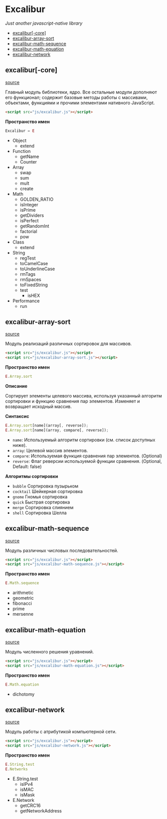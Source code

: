 # Excalibur
*Just another javascript-native library*

+ [excalibur[-core]](#excalibur-core)
+ [excalibur-array-sort](#excalibur-array-sort)
+ [excalibur-math-sequence](#excalibur-math-sequence)
+ [excalibur-math-equation](#excalibur-math-equation)
+ [excalibur-network](#excalibur-network)

## excalibur[-core]
[source](src/js/excalibur.js)

Главный модуль библиотеки, ядро. Все остальные модули дополняют его функционал; содержит базовые методы работы с массивами, объектами, функциями и прочими элементами нативного JavaScript.
```html
<script src="js/excalibur.js"></script>
```
**Пространство имен**
```javascript
Excalibur = E
```
+ Object
  - extend
+ Function
  - getName
  - Counter
+ Array
  - swap
  - sum
  - mult
  - create
+ Math
  - GOLDEN_RATIO
  - isInteger
  - isPrime
  - getDividers
  - isPerfect
  - getRandomInt
  - factorial
  - pow
+ Class
  - extend
+ String
  - regTest
  - toCamelCase
  - toUnderlineCase
  - rmTags
  - rmSpaces
  - toFixedString
  - test
    * isHEX
+ Performance
  - run

## excalibur-array-sort
[source](src/js/excalibur-array-sort.js)

Модуль реализаций различных сортировок для массивов.
```html
<script src="js/excalibur.js"></script>
<script src="js/excalibur-array-sort.js"></script>
```
**Пространство имен**
```javascript
E.Array.sort
```
**Описание**

Сортирует элементы целевого массива, используя указанный алгоритм сортировки и функцию сравнения пар элементов. Изменяет и возвращает исходный массив.

**Синтаксис**
```javascript
E.Array.sort[name](array[, reverse]);
E.Array.sort[name](array, compare[, reverse]);
```
+ `name`: Используемый алгоритм сортировки (см. список доступных ниже).
+ `array`: Целевой массив элементов.
+ `compare`: Используемая функция сравнения пар элементов. (Optional)
+ `reverse`: Флаг реверсии используемой функции сравнения. (Optional, Default: false)

**Алгоритмы сортировки**
+ `bubble` Сортировка пузырьком
+ `cocktail` Шейкерная сортировка
+ `gnome` Гномья сортировка
+ `quick` Быстрая сортировка
+ `merge` Сортировка слиянием
+ `shell` Сортировка Шелла

## excalibur-math-sequence
[source](src/js/excalibur-math-sequence.js)

Модуль различных числовых последовательностей.
```html
<script src="js/excalibur.js"></script>
<script src="js/excalibur-math-sequence.js"></script>
```
**Пространство имен**
```javascript
E.Math.sequence
```
+ arithmetic
+ geometric
+ fibonacci
+ prime
+ mersenne

## excalibur-math-equation
[source](src/js/excalibur-math-equation.js)

Модуль численного решения уравнений.
```html
<script src="js/excalibur.js"></script>
<script src="js/excalibur-math-equation.js"></script>
```
**Пространство имен**
```javascript
E.Math.equation
```
+ dichotomy

## excalibur-network
[source](src/js/excalibur-network.js)

Модуль работы с атрибутикой компьютерной сети.
```html
<script src="js/excalibur.js"></script>
<script src="js/excalibur-network.js"></script>
```
**Пространство имен**
```javascript
E.String.test
E.Networks
```
+ E.String.test
  - isIPv4
  - isMAC
  - isMask
+ E.Network
  - getCRC16
  - getNetworkAddress
